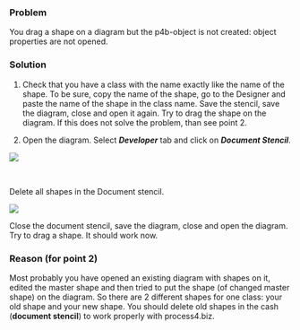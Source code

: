 ### Problem

You drag a shape on a diagram but the p4b-object is not created: object
properties are not opened.

### Solution

1. Check that you have a class with the name exactly like the name of
the shape. To be sure, copy the name of the shape, go to the Designer
and paste the name of the shape in the class name. Save the stencil,
save the diagram, close and open it again. Try to drag the shape on the
diagram. If this does not solve the problem, than see point 2.

2. Open the diagram. Select ***Developer*** tab and click on ***Document
Stencil***.

![](//images.ctfassets.net/utx1h0gfm1om/6Yk4MZ64OAK8OsMScswYY2/b4f969b6d3e5f1bd047d9b2205ad37c0/329601.png)

 

Delete all shapes in the Document stencil.

![](//images.ctfassets.net/utx1h0gfm1om/6pYe7lCKbei8aW2WsqQ6k4/007f32a92813d497681e83a096eed017/329595.png)

Close the document stencil, save the diagram, close and open the
diagram. Try to drag a shape. It should work now.

### Reason (for point 2)

Most probably you have opened an existing diagram with shapes on it,
edited the master shape and then tried to put the shape (of changed
master shape) on the diagram. So there are 2 different shapes for one
class: your old shape and your new shape. You should delete old shapes
in the cash (**document stencil**) to work properly with process4.biz.

